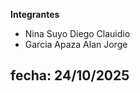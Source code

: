 **Integrantes**
- Nina Suyo Diego Clauidio
- Garcia Apaza Alan Jorge

fecha: 24/10/2025
------------------------------

